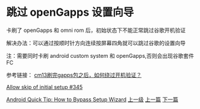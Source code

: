# 跳过 openGapps 设置向导

卡刷了 openGapps 和 omni rom 后，初始状态下不能正常跳过谷歌开机验证

解决办法：可以通过按顺时针方向连续按屏幕四角就可以跳过谷歌的设置向导

注：需要同时卡刷 android custom system 和 openGapps,否则会出现谷歌套件 FC

参考链接：
[cm13刷完gapps包之后，如何绕过开机验证？](https://www.zhihu.com/question/51599271)

[Allow skip of initial setup #345](https://github.com/opengapps/opengapps/issues/345)

[Android Quick Tip: How to Bypass Setup Wizard](http://pocketnow.com/2010/07/12/android-quick-tip-how-to-bypass-touch-the-android-to-begin-video)
[上一级](README.md)
[上一篇](shadowsocksOptimize.md)
[下一篇](ss_privoxy.md)

